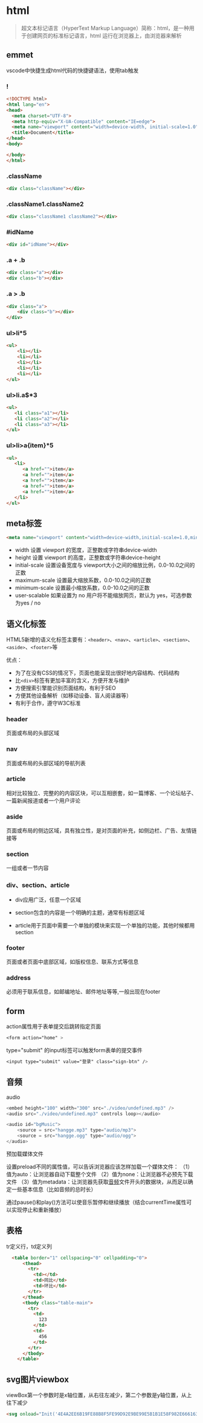 # html

> 超文本标记语言（HyperText Markup Language）简称：html，是一种用于创建网页的标准标记语言，html 运行在浏览器上，由浏览器来解析

## emmet

vscode中快捷生成html代码的快捷键语法，使用tab触发

### !

```html
<!DOCTYPE html>
<html lang="en">
<head>
  <meta charset="UTF-8">
  <meta http-equiv="X-UA-Compatible" content="IE=edge">
  <meta name="viewport" content="width=device-width, initial-scale=1.0">
  <title>Document</title>
</head>
<body>

</body>
</html>
```

### .className

```html
<div class="className"></div>
```

### .className1.className2

```html
<div class="className1 className2"></div>
```

### #idName

```html
<div id="idName"></div>
```

### .a + .b

```html
<div class="a"></div>
<div class="b"></div>
```

### .a > .b

```html
<div class="a">
    <div class="b"></div>
</div>
```

### ul>li*5

```html
<ul>
    <li></li>
    <li></li>
    <li></li>
    <li></li>
    <li></li>
</ul>
```

### ul>li.a$*3

```html
<ul>
   <li class="a1"></li>
   <li class="a2"></li>
   <li class="a3"></li>
</ul>
```

### ul>li>a{item}*5

```html
<ul>
   <li>
      <a href="">item</a>
      <a href="">item</a>
      <a href="">item</a>
      <a href="">item</a>
      <a href="">item</a>
   </li>
</ul>
```

## meta标签

```html
<meta name="viewport" content="width=device-width,initial-scale=1.0,minimum-scale=1.0,maximum-scale=1.0,user-scalable=no"/>
```

- width  设置 viewport 的宽度，正整数或字符串device-width
- height 设置 viewport 的高度，正整数或字符串device-height
- initial-scale 设置设备宽度与 viewport大小之间的缩放比例，0.0-10.0之间的正数
- maximum-scale  设置最大缩放系数，0.0-10.0之间的正数
- minimum-scale  设置最小缩放系数，0.0-10.0之间的正数
- user-scalable  如果设置为 no 用户将不能缩放网页，默认为 yes，可选参数为yes / no

## 语义化标签

HTML5新增的语义化标签主要有：`<header>`、`<nav>`、`<article>`、`<section>`、`<aside>`、`<footer>`等

优点：

- 为了在没有CSS的情况下，页面也能呈现出很好地内容结构、代码结构
- 比`<div>`标签有更加丰富的含义，方便开发与维护
- 方便搜索引擎能识别页面结构，有利于SEO
- 方便其他设备解析（如移动设备、盲人阅读器等）
- 有利于合作，遵守W3C标准

### header

页面或布局的头部区域

### nav

页面或布局的头部区域的导航列表

### article

相对比较独立、完整的的内容区块，可以互相嵌套，如一篇博客、一个论坛帖子、一篇新闻报道或者一个用户评论

### aside

页面或布局的侧边区域，具有独立性，是对页面的补充，如侧边栏、广告、友情链接等

### section

一组或者一节内容

### div、section、article

- div应用广泛，任意一个区域

- section包含的内容是一个明确的主题，通常有标题区域

- article用于页面中需要一个单独的模块来实现一个单独的功能，其他时候都用section

### footer

  页面或者页面中底部区域，如版权信息、联系方式等信息

### address

必须用于联系信息，如邮编地址、邮件地址等等,一般出现在footer

## form

action属性用于表单提交后跳转指定页面

```css
<form action="home" >
```

type="submit" 的input标签可以触发form表单的提交事件

```css
<input type="submit" value="登录" class="sign-btn" />
```

## 音频

audio

```js
<embed height="100" width="300" src="./video/undefined.mp3" />
<audio src="./video/undefined.mp3" controls loop></audio>
```

```js
<audio id="bgMusic">
    <source = src="hangge.mp3" type="audio/mp3">
    <source = src="hangge.ogg" type="audio/ogg">
</audio>
```

预加载媒体文件

设置preload不同的属性值，可以告诉浏览器应该怎样加载一个媒体文件：
（1）值为auto：让浏览器自动下载整个文件
（2）值为none：让浏览器不必预先下载文件
（3）值为metadata：让浏览器先获取[音频](https://so.csdn.net/so/search?q=音频&spm=1001.2101.3001.7020)文件开头的数据块，从而足以确定一些基本信息（比如音频的总时长）

通过pause()和play()方法可以使音乐暂停和继续播放（结合currentTime属性可以实现停止和重新播放）

## 表格

tr定义行，td定义列

```html
  <table border="1" cellspacing="0" cellpadding="0">
      <thead>
        <tr>
          <td></td>
          <td>同比</td>
          <td>环比</td>
        </tr>
      </thead>
      <tbody class="table-main">
        <tr>
          <td>
            123
          </td>
          <td>
            456
          </td>
        </tr>
      </tbody>
    </table>
```

## svg图片viewbox

viewBox第一个参数时是x轴位置，从右往左减少，第二个参数是y轴位置，从上往下减少

```html
<svg onload="Init('4E4A2EE6B19FE88B8F5FE99D92E9BE99E5B1B1E58F982E6661632E7069632E67');" viewBox="-90.40000000000005 347.599999999999966 2153 1169" xmlns="http://www.w3.org/2000/svg" xmlns:xlink="http://www.w3.org/1999/xlink" xmlns:web="http://www.naritech.cn">
```
